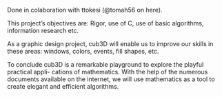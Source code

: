 Done in colaboration with ttokesi (@tomah56 on here).

This project’s objectives are: Rigor, use of C, use
of basic algorithms, information research etc.

As a graphic design project, cub3D will enable us to improve our skills in these
areas: windows, colors, events, fill shapes, etc.

To conclude cub3D is a remarkable playground to explore the playful practical appli-
cations of mathematics. With the help of the numerous documents available on the internet, we will use
mathematics as a tool to create elegant and efficient algorithms.
